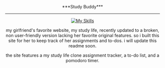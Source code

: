 <div align="center">
  ***Study Buddy***
</div>

-----
<div align="center">

  [![My Skills](https://skillicons.dev/icons?i=react,js,html,css,figma)](https://skillicons.dev)
  
  my girlfriend's favorite website, my study life, recently updated to a broken, non user-friendly version lacking her favorite original features. so i built this site for her to keep track of her assignments and to-dos. i will update this readme soon.

the site features a my study life clone assignment tracker, a to-do list, and a pomodoro timer.


  
  
</div>
